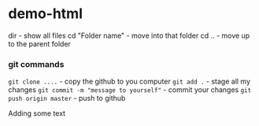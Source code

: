# demo-html


dir - show all files
cd "Folder name" - move into that folder
cd .. - move up to the parent folder


### git commands

`git clone ....` - copy the github to you computer
`git add .` - stage all my changes
`git commit -m "message to yourself"` - commit your changes
`git push origin master` - push to github


Adding some text
